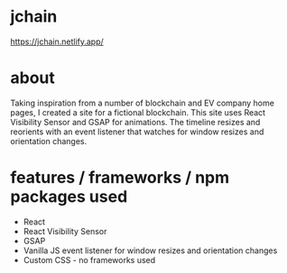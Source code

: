 # jchain
https://jchain.netlify.app/

# about
Taking inspiration from a number of blockchain and EV company home pages, I created a site for a fictional blockchain. This site uses React Visibility Sensor and GSAP for animations. The timeline resizes and reorients with an event listener that watches for window resizes and orientation changes.
 
# features / frameworks / npm packages used
* React
* React Visibility Sensor
* GSAP
* Vanilla JS event listener for window resizes and orientation changes
* Custom CSS - no frameworks used
